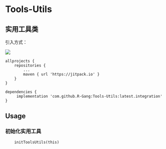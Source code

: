 # Tools-Utils

## 实用工具类

引入方式：

[![](https://jitpack.io/v/R-Gang/Tools-Utils.svg)](https://jitpack.io/#R-Gang/Tools-Utils)

    allprojects {
        repositories {
            ...
            maven { url 'https://jitpack.io' }
        }
    }

    dependencies {
         implementation 'com.github.R-Gang:Tools-Utils:latest.integration'
    }

## Usage

### 初始化实用工具

```
    initToolsUtils(this)
```

